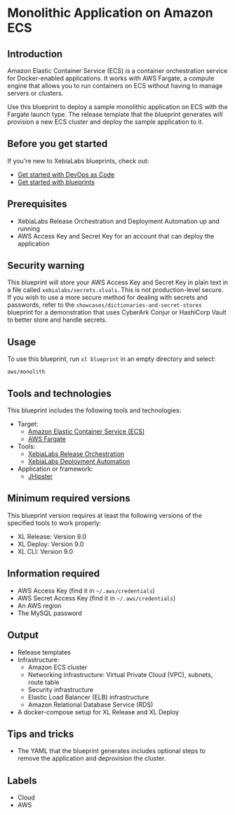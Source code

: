 # Monolithic Application on Amazon ECS

## Introduction

Amazon Elastic Container Service (ECS) is a container orchestration service for Docker-enabled applications. It works with AWS Fargate, a compute engine that allows you to run containers on ECS without having to manage servers or clusters.

Use this blueprint to deploy a sample monolithic application on ECS with the Fargate launch type. The release template that the blueprint generates will provision a new ECS cluster and deploy the sample application to it.

## Before you get started

If you're new to XebiaLabs blueprints, check out:

* [Get started with DevOps as Code](https://docs.xebialabs.com/xl-release/concept/get-started-with-devops-as-code.html)
* [Get started with blueprints](https://docs.xebialabs.com/xl-release/concept/get-started-with-blueprints.html)

## Prerequisites

* XebiaLabs Release Orchestration and Deployment Automation up and running
* AWS Access Key and Secret Key for an account that can deploy the application

## Security warning

This blueprint will store your AWS Access Key and Secret Key in plain text in a file called `xebialabs/secrets.xlvals`. This is not production-level secure. If you wish to use a more secure method for dealing with secrets and passwords, refer to the `showcases/dictionaries-and-secret-stores` blueprint for a demonstration that uses CyberArk Conjur or HashiCorp Vault to better store and handle secrets.

## Usage

To use this blueprint, run `xl blueprint` in an empty directory and select:

```plain
aws/monolith
```

## Tools and technologies

This blueprint includes the following tools and technologies:

* Target:
  * [Amazon Elastic Container Service (ECS)](https://aws.amazon.com/ecs/)
  * [AWS Fargate](https://aws.amazon.com/fargate/)
* Tools:
  * [XebiaLabs Release Orchestration](https://xebialabs.com/products/xl-release/)
  * [XebiaLabs Deployment Automation](https://xebialabs.com/products/xl-deploy/)
* Application or framework:
  * [JHipster](https://github.com/xebialabs/e-commerce-monolith)

## Minimum required versions

This blueprint version requires at least the following versions of the specified tools to work properly:

* XL Release: Version 9.0
* XL Deploy: Version 9.0
* XL CLI: Version 9.0

## Information required

* AWS Access Key (find it in `~/.aws/credentials`)
* AWS Secret Access Key (find it in `~/.aws/credentials`)
* An AWS region
* The MySQL password

## Output

* Release templates
* Infrastructure:
  * Amazon ECS cluster
  * Networking infrastructure: Virtual Private Cloud (VPC), subnets, route table
  * Security infrastructure
  * Elastic Load Balancer (ELB) infrastructure
  * Amazon Relational Database Service (RDS)
* A docker-compose setup for XL Release and XL Deploy

## Tips and tricks

* The YAML that the blueprint generates includes optional steps to remove the application and deprovision the cluster.

## Labels

* Cloud
* AWS


